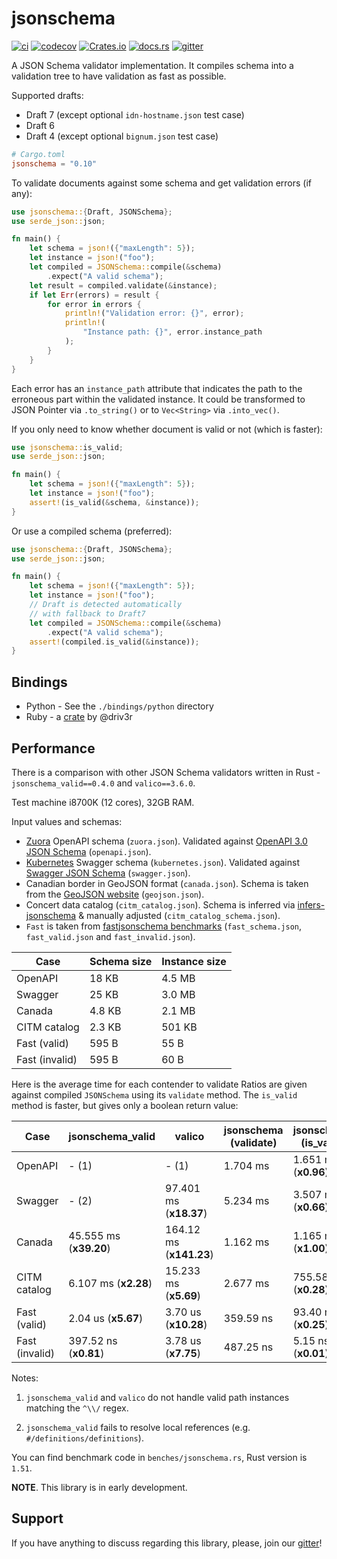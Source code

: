 # jsonschema

[![ci](https://github.com/Stranger6667/jsonschema-rs/workflows/ci/badge.svg)](https://github.com/Stranger6667/jsonschema-rs/actions)
[![codecov](https://codecov.io/gh/Stranger6667/jsonschema-rs/branch/master/graph/badge.svg)](https://codecov.io/gh/Stranger6667/jsonschema-rs)
[![Crates.io](https://img.shields.io/crates/v/jsonschema.svg)](https://crates.io/crates/jsonschema)
[![docs.rs](https://docs.rs/jsonschema/badge.svg)](https://docs.rs/jsonschema/)
[![gitter](https://img.shields.io/gitter/room/Stranger6667/jsonschema-rs.svg)](https://gitter.im/Stranger6667/jsonschema-rs)

A JSON Schema validator implementation. It compiles schema into a validation tree to have validation as fast as possible.

Supported drafts:

- Draft 7 (except optional `idn-hostname.json` test case)
- Draft 6
- Draft 4 (except optional `bignum.json` test case)

```toml
# Cargo.toml
jsonschema = "0.10"
```

To validate documents against some schema and get validation errors (if any):

```rust
use jsonschema::{Draft, JSONSchema};
use serde_json::json;

fn main() {
    let schema = json!({"maxLength": 5});
    let instance = json!("foo");
    let compiled = JSONSchema::compile(&schema)
        .expect("A valid schema");
    let result = compiled.validate(&instance);
    if let Err(errors) = result {
        for error in errors {
            println!("Validation error: {}", error);
            println!(
                "Instance path: {}", error.instance_path
            );
        }
    }
}
```

Each error has an `instance_path` attribute that indicates the path to the erroneous part within the validated instance.
It could be transformed to JSON Pointer via `.to_string()` or to `Vec<String>` via `.into_vec()`.

If you only need to know whether document is valid or not (which is faster):

```rust
use jsonschema::is_valid;
use serde_json::json;

fn main() {
    let schema = json!({"maxLength": 5});
    let instance = json!("foo");
    assert!(is_valid(&schema, &instance));
}
```

Or use a compiled schema (preferred):

```rust
use jsonschema::{Draft, JSONSchema};
use serde_json::json;

fn main() {
    let schema = json!({"maxLength": 5});
    let instance = json!("foo");
    // Draft is detected automatically
    // with fallback to Draft7
    let compiled = JSONSchema::compile(&schema)
        .expect("A valid schema");
    assert!(compiled.is_valid(&instance));
}
```

## Bindings

- Python - See the `./bindings/python` directory
- Ruby - a [crate](https://github.com/driv3r/rusty_json_schema) by @driv3r

## Performance

There is a comparison with other JSON Schema validators written in Rust - `jsonschema_valid==0.4.0` and `valico==3.6.0`.

Test machine i8700K (12 cores), 32GB RAM.

Input values and schemas:

- [Zuora](https://github.com/APIs-guru/openapi-directory/blob/master/APIs/zuora.com/2021-04-23/openapi.yaml) OpenAPI schema (`zuora.json`). Validated against [OpenAPI 3.0 JSON Schema](https://github.com/OAI/OpenAPI-Specification/blob/main/schemas/v3.0/schema.json) (`openapi.json`).
- [Kubernetes](https://raw.githubusercontent.com/APIs-guru/openapi-directory/master/APIs/kubernetes.io/v1.10.0/swagger.yaml) Swagger schema (`kubernetes.json`). Validated against [Swagger JSON Schema](https://github.com/OAI/OpenAPI-Specification/blob/main/schemas/v2.0/schema.json) (`swagger.json`).
- Canadian border in GeoJSON format (`canada.json`). Schema is taken from the [GeoJSON website](https://geojson.org/schema/FeatureCollection.json) (`geojson.json`).
- Concert data catalog (`citm_catalog.json`). Schema is inferred via [infers-jsonschema](https://github.com/Stranger6667/infers-jsonschema) & manually adjusted (`citm_catalog_schema.json`).
- `Fast` is taken from [fastjsonschema benchmarks](https://github.com/horejsek/python-fastjsonschema/blob/master/performance.py#L15) (`fast_schema.json`, `fast_valid.json` and `fast_invalid.json`).

| Case           | Schema size | Instance size |
| -------------- | ----------- | ------------- |
| OpenAPI        | 18 KB       | 4.5 MB        |
| Swagger        | 25 KB       | 3.0 MB        |
| Canada         | 4.8 KB      | 2.1 MB        |
| CITM catalog   | 2.3 KB      | 501 KB        |
| Fast (valid)   | 595 B       | 55 B          |
| Fast (invalid) | 595 B       | 60 B          |

Here is the average time for each contender to validate Ratios are given against compiled `JSONSchema` using its `validate` method. The `is_valid` method is faster, but gives only a boolean return value:

| Case           | jsonschema_valid        | valico                  | jsonschema (validate) | jsonschema (is_valid)  |
| -------------- | ----------------------- | ----------------------- | --------------------- | ---------------------- |
| OpenAPI        |                   - (1) |                   - (1) |              1.704 ms |   1.651 ms (**x0.96**) |
| Swagger        |                   - (2) |  97.401 ms (**x18.37**) |              5.234 ms |   3.507 ms (**x0.66**) |
| Canada         |  45.555 ms (**x39.20**) | 164.12 ms (**x141.23**) |              1.162 ms |   1.165 ms (**x1.00**) |
| CITM catalog   |    6.107 ms (**x2.28**) |   15.233 ms (**x5.69**) |              2.677 ms |  755.58 us (**x0.28**) |
| Fast (valid)   |     2.04 us (**x5.67**) |    3.70 us (**x10.28**) |             359.59 ns |   93.40 ns (**x0.25**) |
| Fast (invalid) |   397.52 ns (**x0.81**) |     3.78 us (**x7.75**) |             487.25 ns |    5.15 ns (**x0.01**) |

Notes:

1. `jsonschema_valid` and `valico` do not handle valid path instances matching the `^\\/` regex.

2. `jsonschema_valid` fails to resolve local references (e.g. `#/definitions/definitions`).

You can find benchmark code in `benches/jsonschema.rs`, Rust version is `1.51`.

**NOTE**. This library is in early development.

## Support

If you have anything to discuss regarding this library, please, join our [gitter](https://gitter.im/Stranger6667/jsonschema-rs)!
